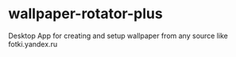 # wallpaper-rotator-plus

Desktop App for creating and setup wallpaper from any source like fotki.yandex.ru

